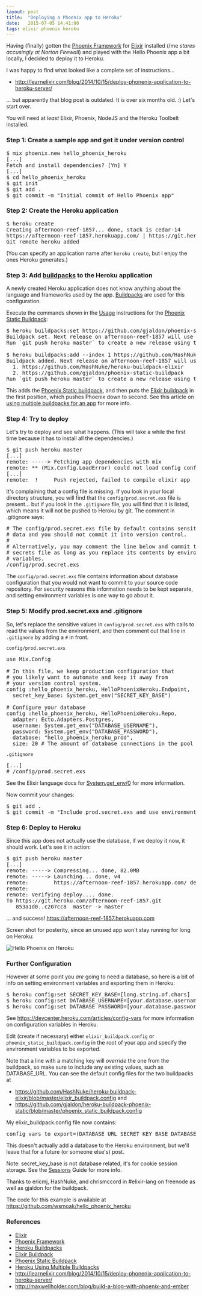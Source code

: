 ```yaml
---
layout: post
title:  "Deploying a Phoenix app to Heroku"
date:   2015-07-05 14:41:00
tags: elixir phoenix heroku
---
```


Having (finally) gotten the [Phoenix Framework][phoenix] for [Elixir] installed (/me *stares accusingly at Norton Firewall*) and played with the Hello Phoenix app a bit locally, I decided to deploy it to Heroku.

I was happy to find what looked like a complete set of instructions...

* <http://learnelixir.com/blog/2014/10/15/deploy-phonenix-application-to-heroku-server/>

... but apparently that blog post is outdated.  It *is* over six months old. :) Let's start over.

You will need at _least_ Elixir, Phoenix, NodeJS and the Heroku Toolbelt installed.

### Step 1: Create a sample app and get it under version control

<pre>
$ mix phoenix.new hello_phoenix_heroku
[...]
Fetch and install dependencies? [Yn] Y
[...]
$ cd hello_phoenix_heroku
$ git init
$ git add .
$ git commit -m "Initial commit of Hello Phoenix app"
</pre>

### Step 2: Create the Heroku application

<pre>
$ heroku create
Creating afternoon-reef-1857... done, stack is cedar-14
https://afternoon-reef-1857.herokuapp.com/ | https://git.heroku.com/afternoon-reef-1857.git
Git remote heroku added
</pre>

(You can specify an application name after `heroku create`, but I enjoy the ones Heroku generates.)

### Step 3: Add [buildpacks][buildpacks] to the Heroku application

A newly created Heroku application does not know anything about the language and frameworks used by the app. [Buildpacks][buildpacks] are used for this configuration.

Execute the commands shown in the [Usage](https://github.com/gjaldon/heroku-buildpack-phoenix-static#usage) instructions for the [Phoenix Static Buildpack][phoenix-static-buildpack]:

<pre>
$ heroku buildpacks:set https://github.com/gjaldon/phoenix-static-buildpack
Buildpack set. Next release on afternoon-reef-1857 will use https://github.com/gjaldon/phoenix-static-buildpack.
Run `git push heroku master` to create a new release using this buildpack.

$ heroku buildpacks:add --index 1 https://github.com/HashNuke/heroku-buildpack-elixir
Buildpack added. Next release on afternoon-reef-1857 will use:
  1. https://github.com/HashNuke/heroku-buildpack-elixir
  2. https://github.com/gjaldon/phoenix-static-buildpack
Run `git push heroku master` to create a new release using these buildpacks.
</pre>

This adds the [Phoenix Static buildpack][phoenix-static-buildpack], and then puts the [Elixir buildpack][elixir-buildpack] in the first position, which pushes Phoenix down to second.  See this article on [using multiple buildpacks for an app][using-multiple-buildpacks] for more info.

### Step 4: Try to deploy

Let's try to deploy and see what happens. (This will take a while the first time because it has to install all the dependencies.)

<pre>
$ git push heroku master
[...]
remote: -----> Fetching app dependencies with mix
remote: ** (Mix.Config.LoadError) could not load config config/prod.secret.exs
[...]
remote:  !     Push rejected, failed to compile elixir app
</pre>

It's complaining that a config file is missing.  If you look in your local directory structure, you will find that the `config/prod.secret.exs` file is present... but if you look in the `.gitignore` file, you will find that it is listed, which means it will not be pushed to Heroku by git.  The comment in .gitignore says:

<pre>
# The config/prod.secret.exs file by default contains sensitive
# data and you should not commit it into version control.
#
# Alternatively, you may comment the line below and commit the
# secrets file as long as you replace its contents by environment
# variables.
/config/prod.secret.exs
</pre>

The `config/prod.secret.exs` file contains information about database configuration that you would not want to commit to your source code repository.
For security reasons this information needs to be kept separate, and setting environment variables is one way to go about it.

### Step 5: Modify prod.secret.exs and .gitignore

So, let's replace the sensitive values in `config/prod.secret.exs` with calls to read the values from the environment, and then comment out that line in `.gitignore` by adding a `#` in front.

`config/prod.secret.exs`
<pre>
use Mix.Config

# In this file, we keep production configuration that
# you likely want to automate and keep it away from
# your version control system.
config :hello_phoenix_heroku, HelloPhoenixHeroku.Endpoint,
  secret_key_base: System.get_env("SECRET_KEY_BASE")

# Configure your database
config :hello_phoenix_heroku, HelloPhoenixHeroku.Repo,
  adapter: Ecto.Adapters.Postgres,
  username: System.get_env("DATABASE_USERNAME"),
  password: System.get_env("DATABASE_PASSWORD"),
  database: "hello_phoenix_heroku_prod",
  size: 20 # The amount of database connections in the pool
</pre>

`.gitignore`
<pre>
[...]
# /config/prod.secret.exs
</pre>

See the Elixir language docs for [System.get_env/0](http://elixir-lang.org/docs/v1.0/elixir/System.html#get_env/0) for more information.

Now commit your changes:

<pre>
$ git add .
$ git commit -m "Include prod.secret.exs and use environment variables"
</pre>

### Step 6: Deploy to Heroku

Since this app does not actually use the database, if we deploy it now, it should work.  Let's see it in action:

<pre>
$ git push heroku master
[...]
remote: -----> Compressing... done, 82.0MB
remote: -----> Launching... done, v4
remote:        https://afternoon-reef-1857.herokuapp.com/ deployed to Heroku
remote:
remote: Verifying deploy.... done.
To https://git.heroku.com/afternoon-reef-1857.git
   853a1d0..c207cc8  master -> master
</pre>

... and success! <https://afternoon-reef-1857.herokuapp.com>

Screen shot for posterity, since an unused app won't stay running for long on Heroku:

![Hello Phoenix on Heroku](/images/2015/07/hello-phoenix-heroku.png)

### Further Configuration

However at some point you *are* going to need a database, so here is a bit of info on setting environment variables and exporting them in Heroku:

<pre>
$ heroku config:set SECRET_KEY_BASE=[long.string.of.chars]
$ heroku config:set DATABASE_USERNAME=[your.database.username]
$ heroku config:set DATABASE_PASSWORD=[your.database.password]
</pre>

See <https://devcenter.heroku.com/articles/config-vars> for more information on configuration variables in Heroku.

Edit (create if necessary) either `elixir_buildpack.config` or `phoenix_static_buildpack.config` in the root of your app and specify the environment variables to be exported.

Note that a line with a matching key will *override* the one from the buildpack, so make sure to include any existing values, such as DATABASE_URL.  You can see the default config files for the two buildpacks at

* <https://github.com/HashNuke/heroku-buildpack-elixir/blob/master/elixir_buildpack.config> and
* <https://github.com/gjaldon/heroku-buildpack-phoenix-static/blob/master/phoenix_static_buildpack.config>

My elixir_buildpack.config file now contains:
<pre>
config_vars_to_export=(DATABASE_URL SECRET_KEY_BASE DATABASE_USERNAME DATABASE_PASSWORD)
</pre>

This doesn't actually add a database to the Heroku environment, but we'll leave that for a future (or someone else's) post.

Note: secret_key_base is not database related, it's for cookie session storage. See the [Sessions][sessions] Guide for more info.

Thanks to ericmj, HashNuke, and chrismccord in #elixir-lang on freenode as well as gjaldon for the buildpack.

The code for this example is available at <https://github.com/wsmoak/hello_phoenix_heroku>

### References
* [Elixir][elixir]
* [Phoenix Framework][phoenix]
* [Heroku Buildpacks][buildpacks]
* [Elixir Buildpack][elixir-buildpack]
* [Phoenix Static Buildpack][phoenix-static-buildpack]
* [Heroku Using Multiple Buildpacks][using-multiple-buildpacks]
* <http://learnelixir.com/blog/2014/10/15/deploy-phonenix-application-to-heroku-server/>
* <http://maxwellholder.com/blog/build-a-blog-with-phoenix-and-ember>

[elixir]: http://elixir-lang.org
[phoenix]: http://www.phoenixframework.org
[buildpacks]: https://devcenter.heroku.com/articles/buildpacks
[using-multiple-buildpacks]: https://devcenter.heroku.com/articles/using-multiple-buildpacks-for-an-app
[phoenix-static-buildpack]: https://github.com/gjaldon/heroku-buildpack-phoenix-static
[elixir-buildpack]: https://github.com/HashNuke/heroku-buildpack-elixir
[sessions]: http://www.phoenixframework.org/v0.14.0/docs/sessions
